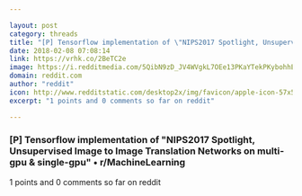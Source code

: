 ```yaml
---

layout: post
category: threads
title: "[P] Tensorflow implementation of \"NIPS2017 Spotlight, Unsupervised Image to Image Translation Networks on multi-gpu &amp; single-gpu\""
date: 2018-02-08 07:08:14
link: https://vrhk.co/2BeTC2e
image: https://i.redditmedia.com/5QibN9zD_JV4WVgkL7OEe13PKaYTekPKybohhEAp4RY.jpg?w=320&s=0e09bce9294a913a6d75dee8e530c7de
domain: reddit.com
author: "reddit"
icon: http://www.redditstatic.com/desktop2x/img/favicon/apple-icon-57x57.png
excerpt: "1 points and 0 comments so far on reddit"

---
```


### [P] Tensorflow implementation of "NIPS2017 Spotlight, Unsupervised Image to Image Translation Networks on multi-gpu &amp; single-gpu" • r/MachineLearning

1 points and 0 comments so far on reddit